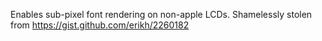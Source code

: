 Enables sub-pixel font rendering on non-apple LCDs.
Shamelessly stolen from https://gist.github.com/erikh/2260182
